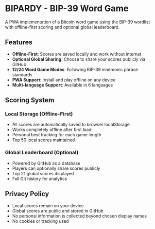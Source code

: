 # BIPARDY - BIP-39 Word Game

A PWA implementation of a Bitcoin word game using the BIP-39 wordlist with offline-first scoring and optional global leaderboard.

## Features

- **Offline-First**: Scores are saved locally and work without internet
- **Optional Global Sharing**: Choose to share your scores publicly via GitHub
- **12/24 Word Game Modes**: Following BIP-39 mnemonic phrase standards
- **PWA Support**: Install and play offline on any device
- **Multi-language Support**: Available in 6 languages

## Scoring System

### Local Storage (Offline-First)
- All scores are automatically saved to browser localStorage
- Works completely offline after first load
- Personal best tracking for each game length
- Top 50 local scores maintained

### Global Leaderboard (Optional)
- Powered by GitHub as a database
- Players can optionally share scores publicly
- Top 21 global scores displayed
- Full Git history for analytics

## Privacy Policy

- Local scores remain on your device
- Global scores are public and stored in GitHub
- No personal information is collected beyond chosen display names
- No cookies or tracking used